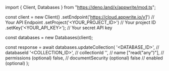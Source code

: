 import { Client, Databases } from "https://deno.land/x/appwrite/mod.ts";

const client = new Client()
    .setEndpoint('https://cloud.appwrite.io/v1') // Your API Endpoint
    .setProject('<YOUR_PROJECT_ID>') // Your project ID
    .setKey('<YOUR_API_KEY>'); // Your secret API key

const databases = new Databases(client);

const response = await databases.updateCollection(
    '<DATABASE_ID>', // databaseId
    '<COLLECTION_ID>', // collectionId
    '<NAME>', // name
    ["read("any")"], // permissions (optional)
    false, // documentSecurity (optional)
    false // enabled (optional)
);
